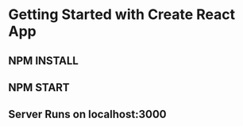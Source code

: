 # Getting Started with Create React App

## NPM INSTALL

## NPM START

## Server Runs on localhost:3000
